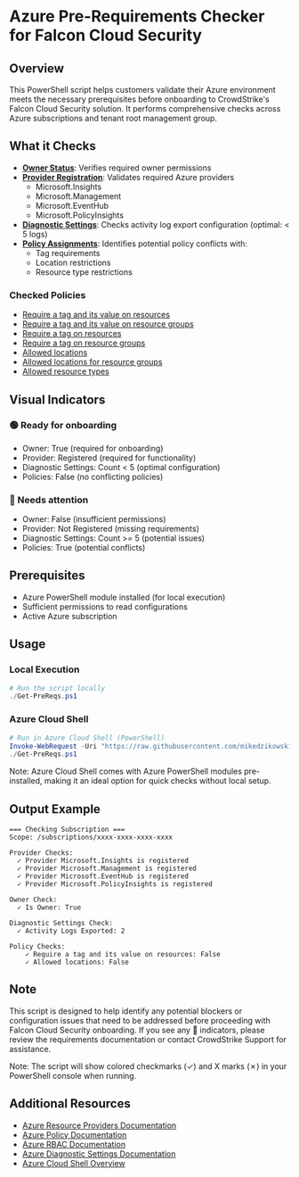 # Azure Pre-Requirements Checker for Falcon Cloud Security

## Overview
This PowerShell script helps customers validate their Azure environment meets the necessary prerequisites before onboarding to CrowdStrike's Falcon Cloud Security solution. It performs comprehensive checks across Azure subscriptions and tenant root management group.

## What it Checks
- **[Owner Status](https://learn.microsoft.com/en-us/azure/role-based-access-control/built-in-roles/privileged#owner)**: Verifies required owner permissions
- **[Provider Registration](https://learn.microsoft.com/en-us/azure/azure-resource-manager/management/azure-services-resource-providers)**: Validates required Azure providers
  - Microsoft.Insights
  - Microsoft.Management
  - Microsoft.EventHub
  - Microsoft.PolicyInsights
- **[Diagnostic Settings](https://learn.microsoft.com/en-us/azure/azure-monitor/fundamentals/service-limits#diagnostic-settings)**: Checks activity log export configuration (optimal: < 5 logs)
- **[Policy Assignments](https://learn.microsoft.com/en-us/azure/governance/policy/overview)**: Identifies potential policy conflicts with:
  - Tag requirements
  - Location restrictions
  - Resource type restrictions

### Checked Policies
- [Require a tag and its value on resources](https://www.azadvertizer.net/azpolicyadvertizer/1e30110a-5ceb-460c-a204-c1c3969c6d62.html)
- [Require a tag and its value on resource groups](https://www.azadvertizer.net/azpolicyadvertizer/8ce3da23-7156-49e4-b145-24f95f9dcb46.html)
- [Require a tag on resources](https://www.azadvertizer.net/azpolicyadvertizer/871b6d14-10aa-478d-b590-94f262ecfa99.html)
- [Require a tag on resource groups](https://www.azadvertizer.net/azpolicyadvertizer/96670d01-0a4d-4649-9c89-2d3abc0a5025.html)
- [Allowed locations](https://www.azadvertizer.net/azpolicyadvertizer/e56962a6-4747-49cd-b67b-bf8b01975c4c.html)
- [Allowed locations for resource groups](https://www.azadvertizer.net/azpolicyadvertizer/e765b5de-1225-4ba3-bd56-1ac6695af988.html)
- [Allowed resource types](https://www.azadvertizer.net/azpolicyadvertizer/a08ec900-254a-4555-9bf5-e42af04b5c5c.html)

## Visual Indicators

### 🟢 Ready for onboarding
- Owner: True (required for onboarding)
- Provider: Registered (required for functionality)
- Diagnostic Settings: Count < 5 (optimal configuration)
- Policies: False (no conflicting policies)

### 🔴 Needs attention
- Owner: False (insufficient permissions)
- Provider: Not Registered (missing requirements)
- Diagnostic Settings: Count >= 5 (potential issues)
- Policies: True (potential conflicts)

## Prerequisites
- Azure PowerShell module installed (for local execution)
- Sufficient permissions to read configurations
- Active Azure subscription

## Usage

### Local Execution
```powershell
# Run the script locally
./Get-PreReqs.ps1
```

### Azure Cloud Shell
```powershell
# Run in Azure Cloud Shell (PowerShell)
Invoke-WebRequest -Uri "https://raw.githubusercontent.com/mikedzikowski/AzureFalconCloudSecurityPreReqs/main/Get-PreReqs.ps1" -OutFile "Get-PreReqs.ps1"
./Get-PreReqs.ps1
```

Note: Azure Cloud Shell comes with Azure PowerShell modules pre-installed, making it an ideal option for quick checks without local setup.

## Output Example
```
=== Checking Subscription ===
Scope: /subscriptions/xxxx-xxxx-xxxx-xxxx

Provider Checks:
  ✓ Provider Microsoft.Insights is registered
  ✓ Provider Microsoft.Management is registered
  ✓ Provider Microsoft.EventHub is registered
  ✓ Provider Microsoft.PolicyInsights is registered

Owner Check:
  ✓ Is Owner: True

Diagnostic Settings Check:
  ✓ Activity Logs Exported: 2

Policy Checks:
    ✓ Require a tag and its value on resources: False
    ✓ Allowed locations: False
```

## Note
This script is designed to help identify any potential blockers or configuration issues that need to be addressed before proceeding with Falcon Cloud Security onboarding. If you see any 🔴 indicators, please review the requirements documentation or contact CrowdStrike Support for assistance.

Note: The script will show colored checkmarks (✓) and X marks (✗) in your PowerShell console when running.

## Additional Resources
- [Azure Resource Providers Documentation](https://learn.microsoft.com/en-us/azure/azure-resource-manager/management/azure-services-resource-providers)
- [Azure Policy Documentation](https://learn.microsoft.com/en-us/azure/governance/policy/)
- [Azure RBAC Documentation](https://learn.microsoft.com/en-us/azure/role-based-access-control/overview)
- [Azure Diagnostic Settings Documentation](https://learn.microsoft.com/en-us/azure/azure-monitor/essentials/diagnostic-settings)
- [Azure Cloud Shell Overview](https://learn.microsoft.com/en-us/azure/cloud-shell/overview)